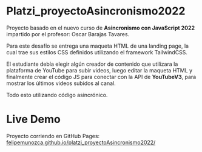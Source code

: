 # Platzi_proyectoAsincronismo2022

Proyecto basado en el nuevo curso de **Asincronismo con JavaScript 2022** impartido por el profesor: Oscar Barajas Tavares.

Para este desafío se entrega una maqueta HTML de una landing page, la cual trae sus estilos CSS definidos utilizando el framework TailwindCSS.

El estudiante debía elegir algún creador de contenido que utilizara la plataforma de YouTube para subir videos, luego editar la maqueta HTML y finalmente crear 
el código JS para conectar con la API de **YouTubeV3**, para mostrar los últimos videos subidos al canal.

Todo esto utilizando código asincrónico.

# Live Demo
Proyecto corriendo en GitHub Pages: [felipemunozca.github.io/platzi_proyectoAsincronismo2022/](https://felipemunozca.github.io/Platzi_proyectoAsincronismo2022/)
